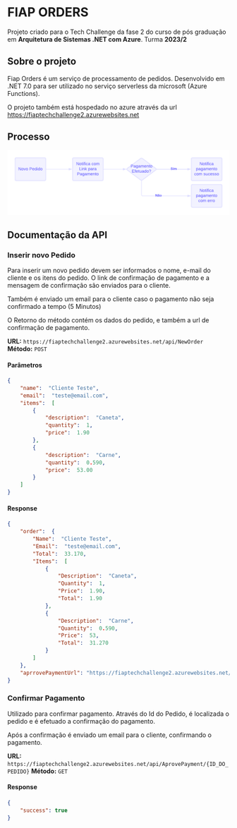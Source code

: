 # FIAP ORDERS

Projeto criado para o Tech Challenge da fase 2 do curso de pós graduação em **Arquitetura de Sistemas .NET com Azure**.
Turma **2023/2**

## Sobre o projeto
Fiap Orders é um serviço de processamento de pedidos. Desenvolvido em .NET 7.0 para ser utilizado no serviço serverless da microsoft (Azure Functions).

O projeto também está hospedado no azure através da url https://fiaptechchallenge2.azurewebsites.net

## Processo
 ![Processo do serivço](https://raw.githubusercontent.com/egasparotto/Fiap-TechChallenge2/main/processo.png)


## Documentação da API

### Inserir novo Pedido

Para inserir um novo pedido devem ser informados o nome, e-mail do cliente e os itens do pedido.
O link de confirmação de pagamento e a mensagem de confirmação são enviados para o cliente.

Também é enviado um email para o cliente caso o pagamento não seja confirmado a tempo (5 Minutos)

O Retorno do método contém os dados do pedido, e também a url de confirmação de pagamento.

**URL:**  `https://fiaptechchallenge2.azurewebsites.net/api/NewOrder`
**Método:** `POST`

#### Parâmetros

```json
{
	"name":  "Cliente Teste",
	"email":  "teste@email.com",
	"items":  [
		{
			"description":  "Caneta",
			"quantity":  1,
			"price":  1.90
		},
		{
			"description":  "Carne",
			"quantity":  0.590,
			"price":  53.00
		}
	]
}
```

#### Response
```json
{
	"order":  {
		"Name":  "Cliente Teste",
		"Email":  "teste@email.com",
		"Total":  33.170,
		"Items":  [
			{
				"Description":  "Caneta",
				"Quantity":  1,
				"Price":  1.90,
				"Total":  1.90
			},
			{
				"Description":  "Carne",
				"Quantity":  0.590,
				"Price":  53,
				"Total":  31.270
			}
		]
	},
	"aprrovePaymentUrl": "https://fiaptechchallenge2.azurewebsites.net/api/AprovePayment/4314da8575834148a6b5212d42669d5e"
}
```

### Confirmar Pagamento

Utilizado para confirmar pagamento.
Através do Id do Pedido, é localizada o pedido e é efetuado a confirmação do pagamento.

Após a confirmação é enviado um email para o cliente, confirmando o pagamento.

**URL:**  `https://fiaptechchallenge2.azurewebsites.net/api/AprovePayment/{ID_DO_PEDIDO}`
**Método:** `GET`

#### Response
```json
{
	"success": true
}
```